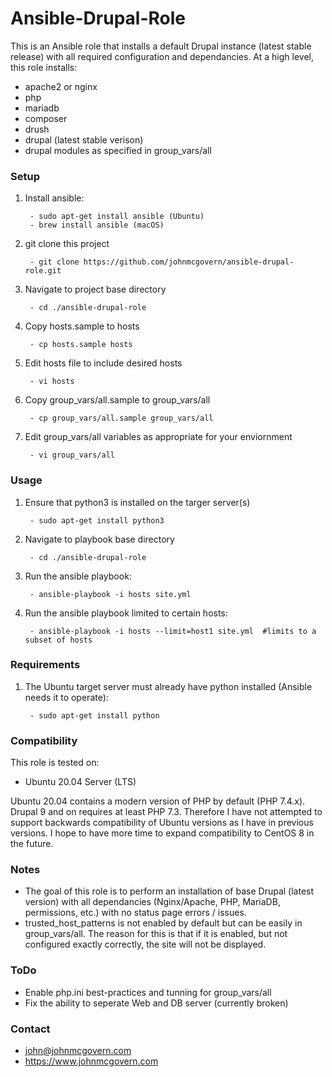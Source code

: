 # Ansible-Drupal-Role

This is an Ansible role that installs a default Drupal instance (latest stable release) with all required configuration and dependancies. At a high level, this role installs:

- apache2 or nginx
- php
- mariadb
- composer
- drush
- drupal (latest stable verison)
- drupal modules as specified in group_vars/all


### Setup

1. Install ansible:
 
		- sudo apt-get install ansible (Ubuntu) 
		- brew install ansible (macOS)

2. git clone this project

		- git clone https://github.com/johnmcgovern/ansible-drupal-role.git	
	
3. Navigate to project base directory

		- cd ./ansible-drupal-role		

4. Copy hosts.sample to hosts

		- cp hosts.sample hosts

5. Edit hosts file to include desired hosts

		- vi hosts
	
6. Copy group_vars/all.sample to group_vars/all

		- cp group_vars/all.sample group_vars/all

7. Edit group_vars/all variables as appropriate for your enviornment

		- vi group_vars/all


### Usage

1. Ensure that python3 is installed on the targer server(s)

		- sudo apt-get install python3
	
2. Navigate to playbook base directory

		- cd ./ansible-drupal-role
	
3. Run the ansible playbook:

		- ansible-playbook -i hosts site.yml
	
4. Run the ansible playbook limited to certain hosts:

		- ansible-playbook -i hosts --limit=host1 site.yml  #limits to a subset of hosts


### Requirements

1. The Ubuntu target server must already have python installed (Ansible needs it to operate):

		- sudo apt-get install python


### Compatibility

This role is tested on:

- Ubuntu 20.04 Server (LTS)

Ubuntu 20.04 contains a modern version of PHP by default (PHP 7.4.x). Drupal 9 and on requires at least PHP 7.3. Therefore I have not attempted to support backwards compatibility of Ubuntu versions as I have in previous versions. I hope to have more time to expand compatibility to CentOS 8 in the future. 


### Notes

- The goal of this role is to perform an installation of base Drupal (latest version) with all dependancies (Nginx/Apache, PHP, MariaDB, permissions, etc.) with no status page errors / issues.
- trusted_host_patterns is not enabled by default but can be easily in group_vars/all. The reason for this is that if it is enabled, but not configured exactly correctly, the site will not be displayed.

### ToDo

- Enable php.ini best-practices and tunning for group_vars/all
- Fix the ability to seperate Web and DB server (currently broken)


### Contact

- john@johnmcgovern.com
- https://www.johnmcgovern.com

